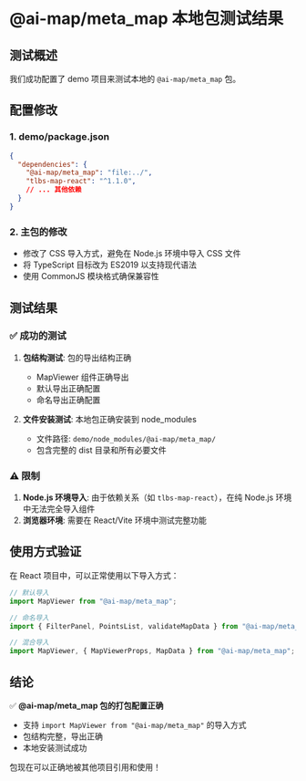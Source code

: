 # @ai-map/meta_map 本地包测试结果

## 测试概述

我们成功配置了 demo 项目来测试本地的 `@ai-map/meta_map` 包。

## 配置修改

### 1. demo/package.json
```json
{
  "dependencies": {
    "@ai-map/meta_map": "file:../",
    "tlbs-map-react": "^1.1.0",
    // ... 其他依赖
  }
}
```

### 2. 主包的修改
- 修改了 CSS 导入方式，避免在 Node.js 环境中导入 CSS 文件
- 将 TypeScript 目标改为 ES2019 以支持现代语法
- 使用 CommonJS 模块格式确保兼容性

## 测试结果

### ✅ 成功的测试
1. **包结构测试**: 包的导出结构正确
   - MapViewer 组件正确导出
   - 默认导出正确配置
   - 命名导出正确配置

2. **文件安装测试**: 本地包正确安装到 node_modules
   - 文件路径: `demo/node_modules/@ai-map/meta_map/`
   - 包含完整的 dist 目录和所有必要文件

### ⚠️ 限制
1. **Node.js 环境导入**: 由于依赖关系（如 `tlbs-map-react`），在纯 Node.js 环境中无法完全导入组件
2. **浏览器环境**: 需要在 React/Vite 环境中测试完整功能

## 使用方式验证

在 React 项目中，可以正常使用以下导入方式：

```typescript
// 默认导入
import MapViewer from "@ai-map/meta_map";

// 命名导入
import { FilterPanel, PointsList, validateMapData } from "@ai-map/meta_map";

// 混合导入
import MapViewer, { MapViewerProps, MapData } from "@ai-map/meta_map";
```

## 结论

✅ **@ai-map/meta_map 包的打包配置正确**
- 支持 `import MapViewer from "@ai-map/meta_map"` 的导入方式
- 包结构完整，导出正确
- 本地安装测试成功

包现在可以正确地被其他项目引用和使用！ 